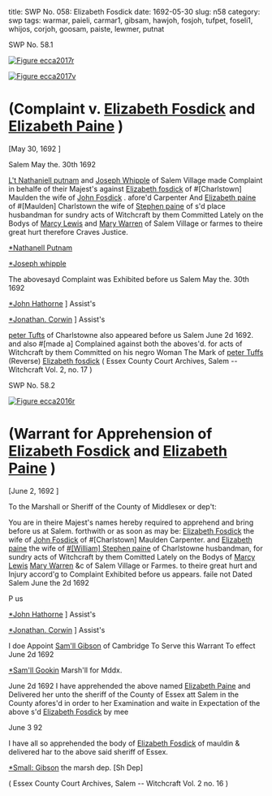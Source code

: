 title: SWP No. 058: Elizabeth Fosdick
date: 1692-05-30
slug: n58
category: swp
tags: warmar, paieli, carmar1, gibsam, hawjoh, fosjoh, tufpet, foseli1, whijos, corjoh, goosam, paiste, lewmer, putnat




<div markdown class="doc" id="n58.1">

<div class="doc_id">SWP No. 58.1</div>



<span markdown class="figure">[![Figure ecca2017r](archives/ecca/thumb/ecca2017r.jpg)](archives/ecca/large/ecca2017r.jpg)</span>



<span markdown class="figure">[![Figure ecca2017v](archives/ecca/thumb/ecca2017v.jpg)](archives/ecca/large/ecca2017v.jpg)</span>


# (Complaint v. [Elizabeth Fosdick](/tag/foseli1.html) and [Elizabeth Paine](/tag/paieli.html) )

[May 30, 1692 ]

Salem May the. 30th 1692   

[L't Nathaniell putnam](/tag/putnat.html) and [Joseph Whipple](/tag/whijos.html) of Salem Village made Complaint in behalfe of their Majest's against [Elizabeth fosdick](/tag/foseli1.html) of #[Charlstown] Maulden the wife of [John Fosdick](/tag/fosjoh.html) . afore'd Carpenter And [Elizabeth paine](/tag/paieli.html) of #[Maulden] Charlstown the wife of [Stephen paine](/tag/paiste.html) of s'd place husbandman for sundry acts of Witchcraft by them Committed Lately on the Bodys of [Marcy Lewis](/tag/lewmer.html) and [Mary Warren](/tag/warmar.html) of Salem Village or farmes to theire great hurt therefore Craves Justice.

[*Nathanell Putnam](/tag/putnat.html)

[*Joseph whipple](/tag/whijos.html)

The abovesayd Complaint was Exhibited before us Salem May the. 30th 1692

[*John Hathorne](/tag/hawjoh.html) ] Assist's

[*Jonathan. Corwin](/tag/corjoh.html) ] Assist's

[peter Tufts](/tag/tufpet.html) of Charlstowne also appeared before us Salem June 2d 1692. and also #[made a] Complained against both the aboves'd. for acts of Witchcraft by them Committed on his negro Woman
The Mark of [peter Tuffs](/tag/tufpet.html) (Reverse)  [Elizabeth fosdick](/tag/foseli1.html) ( Essex County Court Archives, Salem -- Witchcraft Vol. 2, no. 17 )

</div>



<div markdown class="doc" id="n58.2">

<div class="doc_id">SWP No. 58.2</div>



<span markdown class="figure">[![Figure ecca2016r](archives/ecca/thumb/ecca2016r.jpg)](archives/ecca/large/ecca2016r.jpg)</span>


# (Warrant for Apprehension of [Elizabeth Fosdick](/tag/foseli1.html) and [Elizabeth Paine](/tag/paieli.html) )

[June 2, 1692 ]

To the Marshall or Sheriff of the County of Middlesex or dep't: 

You are in theire Majest's names hereby required to apprehend and bring before us at Salem. forthwith or as soon as may be: [Elizabeth Fosdick](/tag/foseli1.html) the wife of [John Fosdick](/tag/fosjoh.html) of #[Charlstown] Maulden Carpenter. and [Elizabeth paine](/tag/paieli.html) the wife of [#[William] Stephen paine](/tag/paiste.html) of Charlstowne husbandman, for sundry acts of Witchcraft by them Comitted Lately on the Bodys of [Marcy Lewis](/tag/lewmer.html) [Mary Warren](/tag/warmar.html) &c of Salem Village or Farmes. to theire great hurt and Injury accord'g to Complaint Exhibited before us appears. faile not Dated Salem June the 2d 1692 

P us

[*John Hathorne](/tag/hawjoh.html) ] Assist's

[*Jonathan. Corwin](/tag/corjoh.html) ] Assist's

I doe Appoint [Sam'll Gibson](/tag/gibsam.html) of Cambridge To Serve this Warrant To effect June 2d 1692 

[*Sam'll Gookin](/tag/goosam.html) Marsh'll for Mddx.

June 2d 1692 I have apprehended the above named [Elizabeth Paine](/tag/paieli.html) and Delivered her unto the sheriff of the County of Essex att Salem in the County afores'd in order to her Examination and waite in Expectation of the above s'd [Elizabeth Fosdick](/tag/foseli1.html) by mee

June 3 92

I have all so apprehended the body of [Elizabeth Fosdick](/tag/foseli1.html) of mauldin & delivered har to the above said sheriff of Essex.

[*Small: Gibson](/tag/gibsam.html) the marsh dep. [Sh Dep]

( Essex County Court Archives, Salem -- Witchcraft Vol. 2 no. 16 )


</div>

